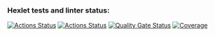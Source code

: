 ### Hexlet tests and linter status:
[![Actions Status](https://github.com/AdalyatNazirov/java-project-72/actions/workflows/hexlet-check.yml/badge.svg)](https://github.com/AdalyatNazirov/java-project-72/actions) [![Actions Status](https://github.com/AdalyatNazirov/java-project-72/actions/workflows/build.yml/badge.svg)](https://github.com/AdalyatNazirov/java-project-72/actions) 
[![Quality Gate Status](https://sonarcloud.io/api/project_badges/measure?project=AdalyatNazirov_java-project-72&metric=alert_status)](https://sonarcloud.io/summary/new_code?id=AdalyatNazirov_java-project-72) 
[![Coverage](https://sonarcloud.io/api/project_badges/measure?project=AdalyatNazirov_java-project-72&metric=coverage)](https://sonarcloud.io/summary/new_code?id=AdalyatNazirov_java-project-72)